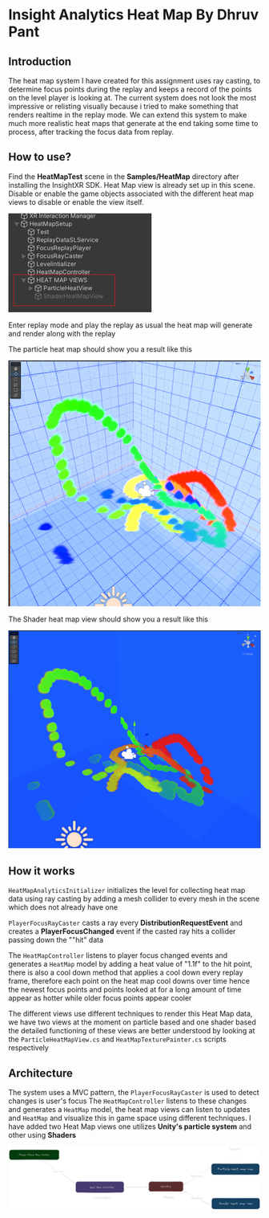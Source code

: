 # Insight Analytics Heat Map By Dhruv Pant

## Introduction

The heat map system I have created for this assignment uses ray casting, to determine focus points during the replay and keeps a record of the points on the level player is looking at.
The current system does not look the most impressive or relisting visually because i tried to make something that renders realtime in the replay mode. We can extend this system to make much more realistic heat maps that generate at the end taking some time to process, after tracking the focus data from replay.

## How to use?

Find the **HeatMapTest** scene in the **Samples/HeatMap** directory after installing the InsightXR SDK. Heat Map view is already set up in this scene. Disable or enable the game objects associated with the different heat map views to disable or enable the view itself.

![alt text](image.png)

Enter replay mode and play the replay as usual the heat map will generate and render along with the replay 

The particle heat map should show you a result like this

![alt text](ParticleHeatMap.png)

The Shader heat map view should show you a result like this

![alt text](HeatMapShader.png)

## How it works

` HeatMapAnalyticsInitializer ` initializes the level for collecting heat map data using ray casting by adding a mesh collider to every mesh in the scene which does not already have one

` PlayerFocusRayCaster ` casts a ray every **DistributionRequestEvent** and creates a **PlayerFocusChanged** event if the casted ray hits a collider passing down the ""hit" data

The ` HeatMapController ` listens to player focus changed events and generates a ` HeatMap ` model by adding a heat value of "1.1f" to the hit point, there is also a cool down method that applies a cool down every replay frame, therefore each point on the heat map cool downs over time hence the newest focus points and points looked at for a long amount of time appear as hotter while older focus points appear cooler

The different views use different techniques to render this Heat Map data, we have two views at the moment on particle based and one shader based the detailed functioning of these views are better understood by looking at the `ParticleHeatMapView.cs` and `HeatMapTexturePainter.cs`
scripts respectively

## Architecture

The system uses a MVC pattern, the ` PlayerFocusRayCaster ` is used to detect changes is user's focus
The ` HeatMapController ` listens to these changes and generates a ` HeatMap ` model, the heat map views can listen to updates and ` HeatMap ` and visualize this in game space using different techniques. I have added two Heat Map views one utilizes **Unity's particle system** and other using **Shaders**

![alt text](HeatMapArchitecture.png)
